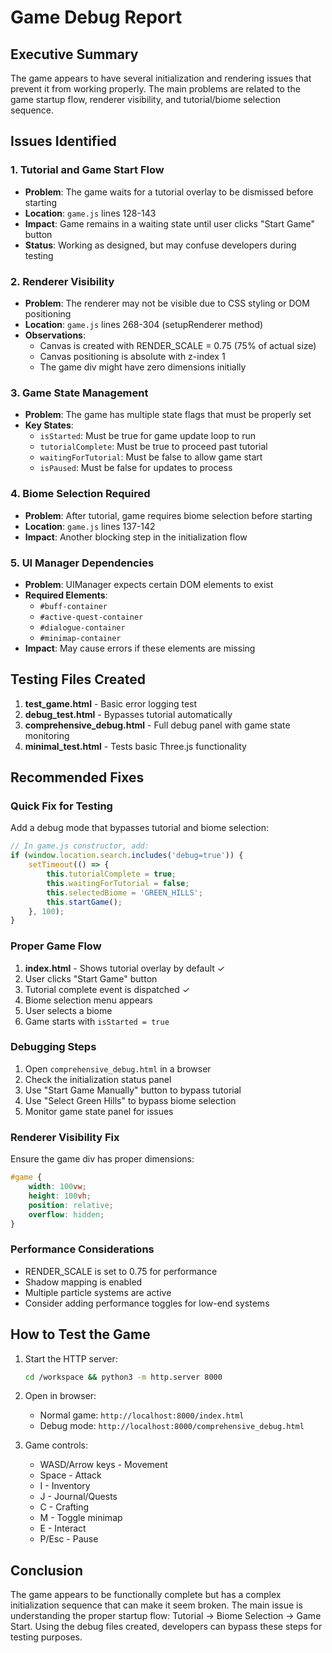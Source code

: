 # Game Debug Report

## Executive Summary
The game appears to have several initialization and rendering issues that prevent it from working properly. The main problems are related to the game startup flow, renderer visibility, and tutorial/biome selection sequence.

## Issues Identified

### 1. **Tutorial and Game Start Flow**
- **Problem**: The game waits for a tutorial overlay to be dismissed before starting
- **Location**: `game.js` lines 128-143
- **Impact**: Game remains in a waiting state until user clicks "Start Game" button
- **Status**: Working as designed, but may confuse developers during testing

### 2. **Renderer Visibility**
- **Problem**: The renderer may not be visible due to CSS styling or DOM positioning
- **Location**: `game.js` lines 268-304 (setupRenderer method)
- **Observations**:
  - Canvas is created with RENDER_SCALE = 0.75 (75% of actual size)
  - Canvas positioning is absolute with z-index 1
  - The game div might have zero dimensions initially

### 3. **Game State Management**
- **Problem**: The game has multiple state flags that must be properly set
- **Key States**:
  - `isStarted`: Must be true for game update loop to run
  - `tutorialComplete`: Must be true to proceed past tutorial
  - `waitingForTutorial`: Must be false to allow game start
  - `isPaused`: Must be false for updates to process

### 4. **Biome Selection Required**
- **Problem**: After tutorial, game requires biome selection before starting
- **Location**: `game.js` lines 137-142
- **Impact**: Another blocking step in the initialization flow

### 5. **UI Manager Dependencies**
- **Problem**: UIManager expects certain DOM elements to exist
- **Required Elements**:
  - `#buff-container`
  - `#active-quest-container`  
  - `#dialogue-container`
  - `#minimap-container`
- **Impact**: May cause errors if these elements are missing

## Testing Files Created

1. **test_game.html** - Basic error logging test
2. **debug_test.html** - Bypasses tutorial automatically
3. **comprehensive_debug.html** - Full debug panel with game state monitoring
4. **minimal_test.html** - Tests basic Three.js functionality

## Recommended Fixes

### Quick Fix for Testing
Add a debug mode that bypasses tutorial and biome selection:

```javascript
// In game.js constructor, add:
if (window.location.search.includes('debug=true')) {
    setTimeout(() => {
        this.tutorialComplete = true;
        this.waitingForTutorial = false;
        this.selectedBiome = 'GREEN_HILLS';
        this.startGame();
    }, 100);
}
```

### Proper Game Flow
1. **index.html** - Shows tutorial overlay by default ✓
2. User clicks "Start Game" button
3. Tutorial complete event is dispatched ✓
4. Biome selection menu appears
5. User selects a biome
6. Game starts with `isStarted = true`

### Debugging Steps
1. Open `comprehensive_debug.html` in a browser
2. Check the initialization status panel
3. Use "Start Game Manually" button to bypass tutorial
4. Use "Select Green Hills" to bypass biome selection
5. Monitor game state panel for issues

### Renderer Visibility Fix
Ensure the game div has proper dimensions:

```css
#game {
    width: 100vw;
    height: 100vh;
    position: relative;
    overflow: hidden;
}
```

### Performance Considerations
- RENDER_SCALE is set to 0.75 for performance
- Shadow mapping is enabled
- Multiple particle systems are active
- Consider adding performance toggles for low-end systems

## How to Test the Game

1. Start the HTTP server:
   ```bash
   cd /workspace && python3 -m http.server 8000
   ```

2. Open in browser:
   - Normal game: `http://localhost:8000/index.html`
   - Debug mode: `http://localhost:8000/comprehensive_debug.html`

3. Game controls:
   - WASD/Arrow keys - Movement
   - Space - Attack
   - I - Inventory
   - J - Journal/Quests
   - C - Crafting
   - M - Toggle minimap
   - E - Interact
   - P/Esc - Pause

## Conclusion
The game appears to be functionally complete but has a complex initialization sequence that can make it seem broken. The main issue is understanding the proper startup flow: Tutorial → Biome Selection → Game Start. Using the debug files created, developers can bypass these steps for testing purposes.
